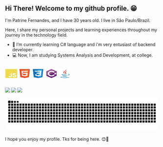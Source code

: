 ## Hi There! Welcome to my github profile. 😁
I'm Patrine Fernandes, and I have 30 years old. I live in São Paulo/Brazil.

Here, I share my personal projects and learning experiences throughout my journey in the technology field.

- 🌱 I’m currently learning C# language and i'm very entusiast of backend developer.
- 💻 Now, I am studying Systems Analysis and Development, at college.

<div style="display: inline_block"><br>
  <img align="center" alt="Rafa-Js" height="30" width="40" src="https://raw.githubusercontent.com/devicons/devicon/master/icons/javascript/javascript-plain.svg">
   <img align="center" alt="Rafa-HTML" height="30" width="40" src="https://raw.githubusercontent.com/devicons/devicon/master/icons/html5/html5-original.svg">
  <img align="center" alt="Rafa-CSS" height="30" width="40" src="https://raw.githubusercontent.com/devicons/devicon/master/icons/css3/css3-original.svg">
   <img align="center" alt="Rafa-Csharp" height="30" width="40" src="https://raw.githubusercontent.com/devicons/devicon/master/icons/csharp/csharp-original.svg">
       <img align="center" alt="Rafa-Java" height="30" width="40" src="https://raw.githubusercontent.com/devicons/devicon/master/icons/java/java-original.svg">
   <!-- SQL <img align="center" alt="Rafa-Csharp" height="30" width="40" src="https://cdn.jsdelivr.net/gh/devicons/devicon@latest/icons/azuresqldatabase/azuresqldatabase-original.svg"> -->
          </div> <br>
       

<div> 

  <a href="https://instagram.com/patrinefsantos" target="_blank"><img src="https://img.shields.io/badge/-Instagram-%23E4405F?style=for-the-badge&logo=instagram&logoColor=white" target="_blank"></a>
   <a href = "mailto:patrinefsantos@gmail.com"><img src="https://img.shields.io/badge/-Gmail-%23333?style=for-the-badge&logo=gmail&logoColor=white" target="_blank"></a>
  <a href="https://www.linkedin.com/in/patrine-fernandes-9a498721b/" target="_blank"><img src="https://img.shields.io/badge/-LinkedIn-%230077B5?style=for-the-badge&logo=linkedin&logoColor=white" target="_blank"></a> 
  
  </div>

<picture>
  <source media="(prefers-color-scheme: dark)" srcset="https://raw.githubusercontent.com/patrinefs/patrinefs/output/github-contribution-grid-snake-dark.svg">
  <source media="(prefers-color-scheme: light)" srcset="https://raw.githubusercontent.com/patrinefs/patrinefs/output/github-contribution-grid-snake.svg">
  <img alt="github contribution grid snake animation" src="https://raw.githubusercontent.com/patrinefs/patrinefs/output/github-contribution-grid-snake.svg">
</picture>

I hope you enjoy my profile. 
Tks for being here. 😊👋
